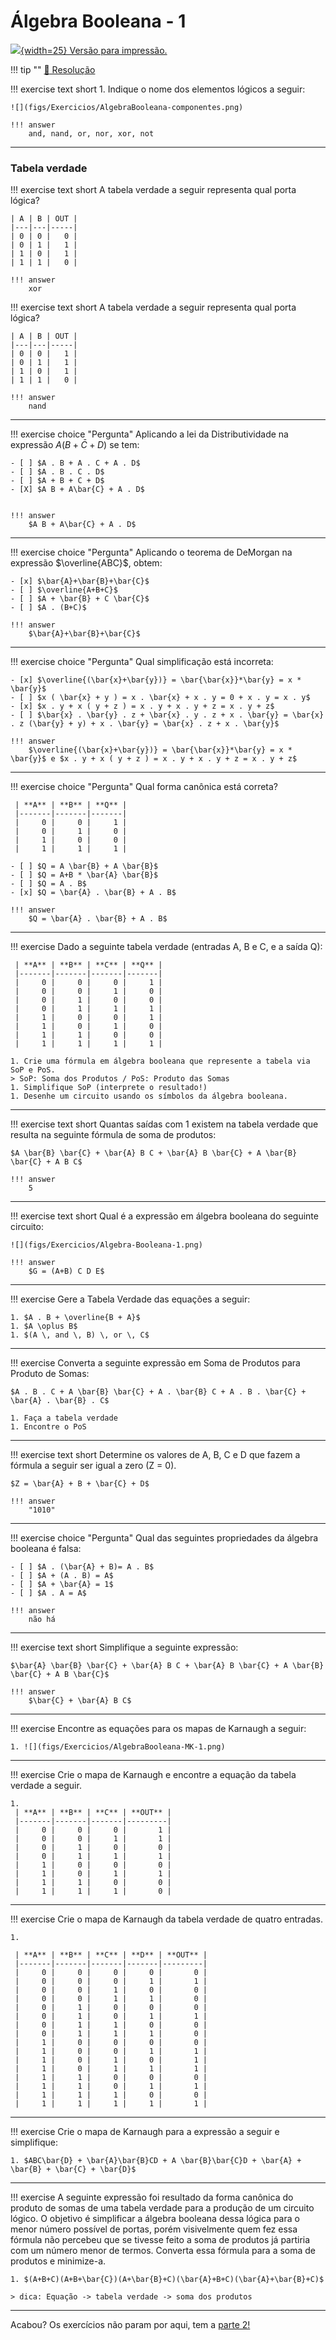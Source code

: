 # Álgebra Booleana - 1

[![](figs/pdf.png){width=25} Versão para impressão.](https://github.com/Insper/Z01.1/raw/main/Exercicios/Exercicio-Algebra-Booleana-1.pdf)

!!! tip ""
    [:pencil: Resolução](https://github.com/Insper/Z01.1/blob/master/Exercicios/Exercicio-Algebra-Booleana-1-resolucao.pdf)


!!! exercise text short
    1. Indique o nome dos elementos lógicos a seguir:

    ![](figs/Exercicios/AlgebraBooleana-componentes.png)
    
    !!! answer
        and, nand, or, nor, xor, not

----------------

### Tabela verdade

!!! exercise text short
    A tabela verdade a seguir representa qual porta lógica?

    | A | B | OUT |
    |---|---|-----|
    | 0 | 0 |   0 |
    | 0 | 1 |   1 |
    | 1 | 0 |   1 |
    | 1 | 1 |   0 |
    
    !!! answer
        xor

!!! exercise text short
    A tabela verdade a seguir representa qual porta lógica?

    | A | B | OUT |
    |---|---|-----|
    | 0 | 0 |   1 |
    | 0 | 1 |   1 |
    | 1 | 0 |   1 |
    | 1 | 1 |   0 |
    
    !!! answer
        nand

----------------

!!! exercise choice "Pergunta"
    Aplicando a lei da Distributividade na expressão $A(B+\bar{C}+D)$ se tem:

    - [ ] $A . B + A . C + A . D$
    - [ ] $A . B . C . D$
    - [ ] $A + B + C + D$
    - [X] $A B + A\bar{C} + A . D$


    !!! answer
        $A B + A\bar{C} + A . D$
        
----------------

!!! exercise choice "Pergunta"
    Aplicando o teorema de DeMorgan na expressão $\overline{ABC}$, obtem:

    - [x] $\bar{A}+\bar{B}+\bar{C}$
    - [ ] $\overline{A+B+C}$
    - [ ] $A + \bar{B} + C \bar{C}$
    - [ ] $A . (B+C)$

    !!! answer
        $\bar{A}+\bar{B}+\bar{C}$
        
----------------

!!! exercise choice "Pergunta"
    Qual simplificação está incorreta:

    - [x] $\overline{(\bar{x}+\bar{y})} = \bar{\bar{x}}*\bar{y} = x * \bar{y}$ 
    - [ ] $x ( \bar{x} + y ) = x . \bar{x} + x . y = 0 + x . y = x . y$
    - [x] $x . y + x ( y + z ) = x . y + x . y + z = x . y + z$
    - [ ] $\bar{x} . \bar{y} . z + \bar{x} . y . z + x . \bar{y} = \bar{x} . z (\bar{y} + y) + x . \bar{y} = \bar{x} . z + x . \bar{y}$

    !!! answer
        $\overline{(\bar{x}+\bar{y})} = \bar{\bar{x}}*\bar{y} = x * \bar{y}$ e $x . y + x ( y + z ) = x . y + x . y + z = x . y + z$

----------------

!!! exercise choice "Pergunta"
    Qual forma canônica está correta?

     | **A** | **B** | **Q** |
     |-------|-------|-------|
     |     0 |     0 |     1 |
     |     0 |     1 |     0 |
     |     1 |     0 |     0 |
     |     1 |     1 |     1 |

    - [ ] $Q = A \bar{B} + A \bar{B}$
    - [ ] $Q = A+B * \bar{A} \bar{B}$
    - [ ] $Q = A . B$
    - [x] $Q = \bar{A} . \bar{B} + A . B$
       
    !!! answer
        $Q = \bar{A} . \bar{B} + A . B$

----------------

!!! exercise
    Dado a seguinte tabela verdade (entradas A, B e C, e a saída Q):

     | **A** | **B** | **C** | **Q** |
     |-------|-------|-------|-------|
     |     0 |     0 |     0 |     1 |
     |     0 |     0 |     1 |     0 |
     |     0 |     1 |     0 |     0 |
     |     0 |     1 |     1 |     1 |
     |     1 |     0 |     0 |     1 |
     |     1 |     0 |     1 |     0 |
     |     1 |     1 |     0 |     0 |
     |     1 |     1 |     1 |     1 |
 
    1. Crie uma fórmula em álgebra booleana que represente a tabela via SoP e PoS.
    > SoP: Soma dos Produtos / PoS: Produto das Somas
    1. Simplifique SoP (interprete o resultado!)
    1. Desenhe um circuito usando os símbolos da álgebra booleana. 

----------------

!!! exercise text short
    Quantas saídas com 1 existem na tabela verdade que resulta na seguinte fórmula de soma de produtos:

    $A \bar{B} \bar{C} + \bar{A} B C + \bar{A} B \bar{C} + A \bar{B} \bar{C} + A B C$
    
    !!! answer
        5

----------------

!!! exercise text short
    Qual é a expressão em álgebra booleana do seguinte circuito:

    ![](figs/Exercicios/Algebra-Booleana-1.png)
    
    !!! answer
        $G = (A+B) C D E$

----------------

!!! exercise
    Gere a Tabela Verdade das equações a seguir:

    1. $A . B + \overline{B + A}$
    1. $A \oplus B$
    1. $(A \, and \, B) \, or \, C$

----------------

!!! exercise
    Converta a seguinte expressão em Soma de Produtos para Produto de Somas:

    $A . B . C + A \bar{B} \bar{C} + A . \bar{B} C + A . B . \bar{C} + \bar{A} . \bar{B} . C$

    1. Faça a tabela verdade
    1. Encontre o PoS

----------------

!!! exercise text short
    Determine os valores de A, B, C e D que fazem a fórmula a seguir ser igual a zero (Z = 0).

    $Z = \bar{A} + B + \bar{C} + D$

    !!! answer
        "1010"
        
----------------

!!! exercise choice "Pergunta"
    Qual das seguintes propriedades da álgebra booleana é falsa:

    - [ ] $A . (\bar{A} + B)= A . B$
    - [ ] $A + (A . B) = A$
    - [ ] $A + \bar{A} = 1$
    - [ ] $A . A = A$
       
    !!! answer
        não há

----------------

!!! exercise text short
    Simplifique a seguinte expressão:

    $\bar{A} \bar{B} \bar{C} + \bar{A} B C + \bar{A} B \bar{C} + A \bar{B} \bar{C} + A B \bar{C}$

    !!! answer
        $\bar{C} + \bar{A} B C$
        
----------------

!!! exercise
    Encontre as equações para os mapas de Karnaugh a seguir:

    1. ![](figs/Exercicios/AlgebraBooleana-MK-1.png)

----------------

!!! exercise
    Crie o mapa de Karnaugh e encontre a equação da tabela verdade a seguir.

    1. 
     | **A** | **B** | **C** | **OUT** |
     |-------|-------|-------|---------|
     |     0 |     0 |     0 |       1 |
     |     0 |     0 |     1 |       1 |
     |     0 |     1 |     0 |       0 |
     |     0 |     1 |     1 |       1 |
     |     1 |     0 |     0 |       0 |
     |     1 |     0 |     1 |       1 |
     |     1 |     1 |     0 |       0 |
     |     1 |     1 |     1 |       0 |


----------------

!!! exercise
    Crie o mapa de Karnaugh da tabela verdade de quatro entradas.

    1. 

     | **A** | **B** | **C** | **D** | **OUT** |
     |-------|-------|-------|-------|---------|
     |     0 |     0 |     0 |     0 |       0 |
     |     0 |     0 |     0 |     1 |       1 |
     |     0 |     0 |     1 |     0 |       0 |
     |     0 |     0 |     1 |     1 |       0 |
     |     0 |     1 |     0 |     0 |       0 |
     |     0 |     1 |     0 |     1 |       1 |
     |     0 |     1 |     1 |     0 |       0 |
     |     0 |     1 |     1 |     1 |       0 |
     |     1 |     0 |     0 |     0 |       0 |
     |     1 |     0 |     0 |     1 |       1 |
     |     1 |     0 |     1 |     0 |       1 |
     |     1 |     0 |     1 |     1 |       1 |
     |     1 |     1 |     0 |     0 |       0 |
     |     1 |     1 |     0 |     1 |       1 |
     |     1 |     1 |     1 |     0 |       0 |
     |     1 |     1 |     1 |     1 |       1 |

----------------

!!! exercise
    Crie o mapa de Karnaugh para a expressão a seguir e simplifique:

    1. $ABC\bar{D} + \bar{A}\bar{B}CD + A \bar{B}\bar{C}D + \bar{A} + \bar{B} + \bar{C} + \bar{D}$       

----------------

!!! exercise
    A seguinte expressão foi resultado da forma canônica do produto de somas de uma tabela verdade para a produção de um circuito lógico. O objetivo é simplificar a álgebra booleana dessa lógica para o menor número possível de portas, porém visivelmente quem fez essa fórmula não percebeu que se tivesse feito a soma de produtos já partiria com um número menor de termos. Converta essa fórmula para a soma de produtos e minimize-a.

    1. $(A+B+C)(A+B+\bar{C})(A+\bar{B}+C)(\bar{A}+B+C)(\bar{A}+\bar{B}+C)$

    > dica: Equação -> tabela verdade -> soma dos produtos

----------------

Acabou? Os exercícios não param por aqui, tem a [parte 2!](/Z01.1/Exercicio-Algebra-Booleana-2)
